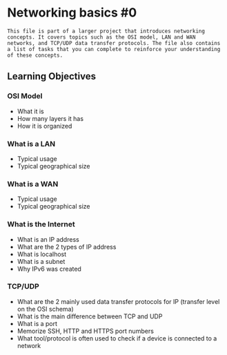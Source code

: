 # Networking basics #0
    This file is part of a larger project that introduces networking concepts. It covers topics such as the OSI model, LAN and WAN networks, and TCP/UDP data transfer protocols. The file also contains a list of tasks that you can complete to reinforce your understanding of these concepts.

## Learning Objectives

### OSI Model
 - What it is
 - How many layers it has
 - How it is organized
### What is a LAN
 - Typical usage
 - Typical geographical size
### What is a WAN
 - Typical usage
 - Typical geographical size
### What is the Internet
 - What is an IP address
 - What are the 2 types of IP address
 - What is localhost
 - What is a subnet
 - Why IPv6 was created
### TCP/UDP
 - What are the 2 mainly used data transfer protocols for IP (transfer level on the OSI schema)
 - What is the main difference between TCP and UDP
 - What is a port
 - Memorize SSH, HTTP and HTTPS port numbers
 - What tool/protocol is often used to check if a device is connected to a network